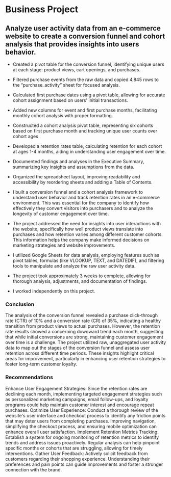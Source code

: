 # Business Project  


## Analyze user activity data from an e-commerce website to create a conversion funnel and cohort analysis that provides insights into users behavior.


- Created a pivot table for the conversion funnel, identifying unique users at each stage: product views, cart openings, and purchases.  
- Filtered purchase events from the raw data and copied 4,845 rows to the “purchase_activity” sheet for focused analysis. 
- Calculated first purchase dates using a pivot table, allowing for accurate cohort assignment based on users' initial transactions.
- Added new columns for event and first purchase months, facilitating monthly cohort analysis with proper formatting.
- Constructed a cohort analysis pivot table, representing six cohorts based on first purchase month and tracking unique user counts over cohort ages
- Developed a retention rates table, calculating retention for each cohort at ages 1-4 months, aiding in understanding user engagement over time.
- Documented findings and analyses in the Executive Summary, summarizing key insights and assumptions from the data.
- Organized the spreadsheet layout, improving readability and accessibility by reordering sheets and adding a Table of Contents.

- I built a conversion funnel and a cohort analysis framework to understand user behavior and track retention rates in an e-commerce environment. This was essential for the company to identify how effectively they convert visitors into purchasers and to analyze the longevity of customer engagement over time.   
- The project addressed the need for insights into user interactions with the website, specifically how well product views translate into purchases and how retention varies among different customer cohorts. This information helps the company make informed decisions on marketing strategies and website improvements.   
- I utilized Google Sheets for data analysis, employing features such as pivot tables, formulas (like VLOOKUP, TEXT, and DATEDIF), and filtering tools to manipulate and analyze the raw user activity data.  
- The project took approximately 3 weeks to complete, allowing for thorough analysis, adjustments, and documentation of findings.
- I worked independently on this project.
  
### Conclusion 
The analysis of the conversion funnel revealed a purchase click-through rate (CTR) of 10% and a conversion rate (CR) of 35%, indicating a healthy 
transition from product views to actual purchases. However, the retention rate results showed a concerning downward trend each month, suggesting that while initial
conversions are strong, maintaining customer engagement over time is a challenge. The project utilized raw, unaggregated user activity data to map out the stages of
the conversion funnel and assess user retention across different time periods. These insights highlight critical areas for improvement, particularly in enhancing 
user retention strategies to foster long-term customer loyalty.



### Recommendations
Enhance User Engagement Strategies: Since the retention rates are declining each month, implementing targeted engagement strategies such as personalized marketing 
campaigns, email follow-ups, and loyalty programs could help maintain customer interest and encourage repeat purchases.
Optimize User Experience: Conduct a thorough review of the website's user interface and checkout process to identify any friction points that may deter users from 
completing purchases. Improving navigation, simplifying the checkout process, and ensuring mobile optimization can enhance overall user satisfaction.
Implement Retention Metrics Tracking: Establish a system for ongoing monitoring of retention metrics to identify trends and address issues proactively. Regular 
analysis can help pinpoint specific months or cohorts that are struggling, allowing for timely interventions.
Gather User Feedback: Actively solicit feedback from customers regarding their shopping experience. Understanding their preferences and pain points can guide 
improvements and foster a stronger connection with the brand.
